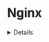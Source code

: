 # Nginx

 <details>
  <Nginx>Click to expand</Nginx>
 Nginx is an open source ```web server```.

 NGINX can also function as a ```proxy``` server for email (IMAP, POP3, and SMTP) and a ```reverse proxy``` and load balancer for HTTP, TCP, and UDP servers.

 </details>


